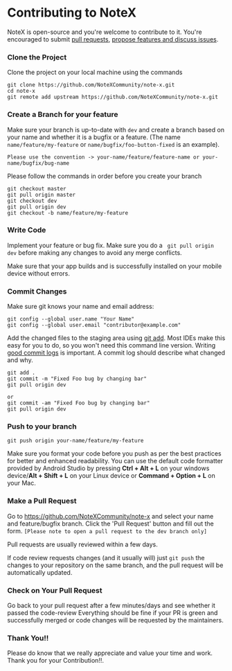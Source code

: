 Contributing to NoteX
=====================

NoteX is open-source and you're welcome to contribute to it. You're encouraged to submit [pull requests](https://github.com/NoteXCommunity/note-x/pulls), [propose features and discuss issues](https://github.com/NoteXCommunity/note-x/issues).

### Clone the Project
Clone the project on your local machine using the commands
```
git clone https://github.com/NoteXCommunity/note-x.git
cd note-x
git remote add upstream https://github.com/NoteXCommunity/note-x.git
```
### Create a Branch for your feature

Make sure your branch is up-to-date with ```dev``` and create a branch based on your name and whether it is a bugfix or a feature.  (The name `name/feature/my-feature` or `name/bugfix/foo-button-fixed` is an example). 
```
Please use the convention -> your-name/feature/feature-name or your-name/bugfix/bug-name
```

Please follow the commands in order before you create your branch
```
git checkout master
git pull origin master
git checkout dev
git pull origin dev
git checkout -b name/feature/my-feature
```
### Write Code

Implement your feature or bug fix. Make sure you do a ``` git pull origin dev``` before making any changes to avoid any merge conflicts.

Make sure that your app builds and is successfully installed on your mobile device without errors.

### Commit Changes

Make sure git knows your name and email address:

```
git config --global user.name "Your Name"
git config --global user.email "contributor@example.com"
```

Add the changed files to the staging area using [git add](https://git-scm.com/docs/git-add).  Most IDEs make this easy for you to do, so you won't need this command line version.
Writing [good commit logs](https://chris.beams.io/posts/git-commit/) is important. A commit log should describe what changed and why.

```
git add .
git commit -m "Fixed Foo bug by changing bar"
git pull origin dev

or 
git commit -am "Fixed Foo bug by changing bar"
git pull origin dev
```

### Push to your branch

```
git push origin your-name/feature/my-feature
```
Make sure you format your code before you push as per the best practices for better and enhanced readability. You can use the default code formatter provided by Android Studio by pressing **Ctrl + Alt + L** on your windows device/**Alt + Shift + L** on your Linux device or **Command + Option + L** on your Mac.

### Make a Pull Request

Go to https://github.com/NoteXCommunity/note-x and select your name and feature/bugfix branch. Click the 'Pull Request' button and fill out the form. 
```[Please note to open a pull request to the dev branch only]```

Pull requests are usually reviewed within a few days.

If code review requests changes (and it usually will) just `git push` the changes to your repository on the same branch, and the pull request will be automatically updated.

### Check on Your Pull Request

Go back to your pull request after a few minutes/days and see whether it passed the code-review 
Everything should be fine if your PR is green and successfully merged or code changes will be requested by the maintainers.

### Thank You!!

Please do know that we really appreciate and value your time and work. Thank you for your Contribution!!.
